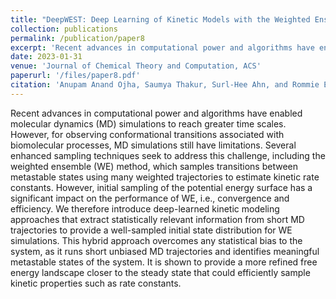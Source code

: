 ```yaml
---
title: "DeepWEST: Deep Learning of Kinetic Models with the Weighted Ensemble Simulation Toolkit for Enhanced Sampling"
collection: publications
permalink: /publication/paper8
excerpt: 'Recent advances in computational power and algorithms have enabled molecular dynamics (MD) simulations to reach greater time scales. However, for observing conformational transitions associated with biomolecular processes, MD simulations still have limitations. Several enhanced sampling techniques seek to address this challenge, including the weighted ensemble (WE) method, which samples transitions between metastable states using many weighted trajectories to estimate kinetic rate constants. However, initial sampling of the potential energy surface has a significant impact on the performance of WE, i.e., convergence and efficiency. We therefore introduce deep-learned kinetic modeling approaches that extract statistically relevant information from short MD trajectories to provide a well-sampled initial state distribution for WE simulations. This hybrid approach overcomes any statistical bias to the system, as it runs short unbiased MD trajectories and identifies meaningful metastable states of the system. It is shown to provide a more refined free energy landscape closer to the steady state that could efficiently sample kinetic properties such as rate constants.'
date: 2023-01-31
venue: 'Journal of Chemical Theory and Computation, ACS'
paperurl: '/files/paper8.pdf'
citation: 'Anupam Anand Ojha, Saumya Thakur, Surl-Hee Ahn, and Rommie E. Amaro. "DeepWEST: Deep learning of kinetic models with the Weighted Ensemble Simulation Toolkit for enhanced sampling." Journal of chemical theory and computation 19, no. 4 (2023): 1342-1359.'
---
```


Recent advances in computational power and algorithms have enabled molecular dynamics (MD) simulations to reach greater time scales. However, for observing conformational transitions associated with biomolecular processes, MD simulations still have limitations. Several enhanced sampling techniques seek to address this challenge, including the weighted ensemble (WE) method, which samples transitions between metastable states using many weighted trajectories to estimate kinetic rate constants. However, initial sampling of the potential energy surface has a significant impact on the performance of WE, i.e., convergence and efficiency. We therefore introduce deep-learned kinetic modeling approaches that extract statistically relevant information from short MD trajectories to provide a well-sampled initial state distribution for WE simulations. This hybrid approach overcomes any statistical bias to the system, as it runs short unbiased MD trajectories and identifies meaningful metastable states of the system. It is shown to provide a more refined free energy landscape closer to the steady state that could efficiently sample kinetic properties such as rate constants.